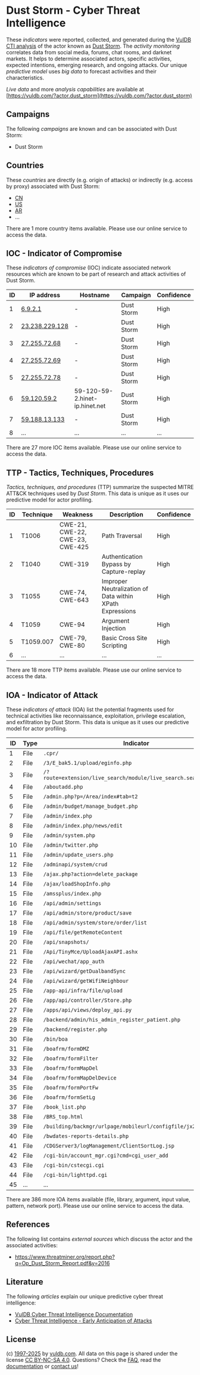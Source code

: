 # Dust Storm - Cyber Threat Intelligence

These _indicators_ were reported, collected, and generated during the [VulDB CTI analysis](https://vuldb.com/?kb.cti) of the actor known as [Dust Storm](https://vuldb.com/?actor.dust_storm). The _activity monitoring_ correlates data from social media, forums, chat rooms, and darknet markets. It helps to determine associated actors, specific activities, expected intentions, emerging research, and ongoing attacks. Our unique _predictive model_ uses _big data_ to forecast activities and their characteristics.

_Live data_ and more _analysis capabilities_ are available at [https://vuldb.com/?actor.dust_storm](https://vuldb.com/?actor.dust_storm)

## Campaigns

The following _campaigns_ are known and can be associated with Dust Storm:

* Dust Storm

## Countries

These _countries_ are directly (e.g. origin of attacks) or indirectly (e.g. access by proxy) associated with Dust Storm:

* [CN](https://vuldb.com/?country.cn)
* [US](https://vuldb.com/?country.us)
* [AR](https://vuldb.com/?country.ar)
* ...

There are 1 more country items available. Please use our online service to access the data.

## IOC - Indicator of Compromise

These _indicators of compromise_ (IOC) indicate associated network resources which are known to be part of research and attack activities of Dust Storm.

ID | IP address | Hostname | Campaign | Confidence
-- | ---------- | -------- | -------- | ----------
1 | [6.9.2.1](https://vuldb.com/?ip.6.9.2.1) | - | Dust Storm | High
2 | [23.238.229.128](https://vuldb.com/?ip.23.238.229.128) | - | Dust Storm | High
3 | [27.255.72.68](https://vuldb.com/?ip.27.255.72.68) | - | Dust Storm | High
4 | [27.255.72.69](https://vuldb.com/?ip.27.255.72.69) | - | Dust Storm | High
5 | [27.255.72.78](https://vuldb.com/?ip.27.255.72.78) | - | Dust Storm | High
6 | [59.120.59.2](https://vuldb.com/?ip.59.120.59.2) | 59-120-59-2.hinet-ip.hinet.net | Dust Storm | High
7 | [59.188.13.133](https://vuldb.com/?ip.59.188.13.133) | - | Dust Storm | High
8 | ... | ... | ... | ...

There are 27 more IOC items available. Please use our online service to access the data.

## TTP - Tactics, Techniques, Procedures

_Tactics, techniques, and procedures_ (TTP) summarize the suspected MITRE ATT&CK techniques used by _Dust Storm_. This data is unique as it uses our predictive model for actor profiling.

ID | Technique | Weakness | Description | Confidence
-- | --------- | -------- | ----------- | ----------
1 | T1006 | CWE-21, CWE-22, CWE-23, CWE-425 | Path Traversal | High
2 | T1040 | CWE-319 | Authentication Bypass by Capture-replay | High
3 | T1055 | CWE-74, CWE-643 | Improper Neutralization of Data within XPath Expressions | High
4 | T1059 | CWE-94 | Argument Injection | High
5 | T1059.007 | CWE-79, CWE-80 | Basic Cross Site Scripting | High
6 | ... | ... | ... | ...

There are 18 more TTP items available. Please use our online service to access the data.

## IOA - Indicator of Attack

These _indicators of attack_ (IOA) list the potential fragments used for technical activities like reconnaissance, exploitation, privilege escalation, and exfiltration by Dust Storm. This data is unique as it uses our predictive model for actor profiling.

ID | Type | Indicator | Confidence
-- | ---- | --------- | ----------
1 | File | `.cpr/` | Low
2 | File | `/3/E_bak5.1/upload/eginfo.php` | High
3 | File | `/?route=extension/live_search/module/live_search.searchresults` | High
4 | File | `/aboutadd.php` | High
5 | File | `/admin.php?p=/Area/index#tab=t2` | High
6 | File | `/admin/budget/manage_budget.php` | High
7 | File | `/admin/index.php` | High
8 | File | `/admin/index.php/news/edit` | High
9 | File | `/admin/system.php` | High
10 | File | `/admin/twitter.php` | High
11 | File | `/admin/update_users.php` | High
12 | File | `/adminapi/system/crud` | High
13 | File | `/ajax.php?action=delete_package` | High
14 | File | `/ajax/loadShopInfo.php` | High
15 | File | `/amssplus/index.php` | High
16 | File | `/api/admin/settings` | High
17 | File | `/api/admin/store/product/save` | High
18 | File | `/api/admin/system/store/order/list` | High
19 | File | `/api/file/getRemoteContent` | High
20 | File | `/api/snapshots/` | High
21 | File | `/Api/TinyMce/UploadAjaxAPI.ashx` | High
22 | File | `/api/wechat/app_auth` | High
23 | File | `/api/wizard/getDualbandSync` | High
24 | File | `/api/wizard/getWifiNeighbour` | High
25 | File | `/app-api/infra/file/upload` | High
26 | File | `/app/api/controller/Store.php` | High
27 | File | `/apps/api/views/deploy_api.py` | High
28 | File | `/backend/admin/his_admin_register_patient.php` | High
29 | File | `/backend/register.php` | High
30 | File | `/bin/boa` | Medium
31 | File | `/boafrm/formDMZ` | High
32 | File | `/boafrm/formFilter` | High
33 | File | `/boafrm/formMapDel` | High
34 | File | `/boafrm/formMapDelDevice` | High
35 | File | `/boafrm/formPortFw` | High
36 | File | `/boafrm/formSetLg` | High
37 | File | `/book_list.php` | High
38 | File | `/BRS_top.html` | High
39 | File | `/building/backmgr/urlpage/mobileurl/configfile/jx2_config.ini` | High
40 | File | `/bwdates-reports-details.php` | High
41 | File | `/CDGServer3/logManagement/ClientSortLog.jsp` | High
42 | File | `/cgi-bin/account_mgr.cgi?cmd=cgi_user_add` | High
43 | File | `/cgi-bin/cstecgi.cgi` | High
44 | File | `/cgi-bin/lighttpd.cgi` | High
45 | ... | ... | ...

There are 386 more IOA items available (file, library, argument, input value, pattern, network port). Please use our online service to access the data.

## References

The following list contains _external sources_ which discuss the actor and the associated activities:

* https://www.threatminer.org/report.php?q=Op_Dust_Storm_Report.pdf&y=2016

## Literature

The following _articles_ explain our unique predictive cyber threat intelligence:

* [VulDB Cyber Threat Intelligence Documentation](https://vuldb.com/?kb.cti)
* [Cyber Threat Intelligence - Early Anticipation of Attacks](https://www.scip.ch/en/?labs.20201022)

## License

(c) [1997-2025](https://vuldb.com/?kb.changelog) by [vuldb.com](https://vuldb.com/?kb.about). All data on this page is shared under the license [CC BY-NC-SA 4.0](https://creativecommons.org/licenses/by-nc-sa/4.0/). Questions? Check the [FAQ](https://vuldb.com/?kb.faq), read the [documentation](https://vuldb.com/?kb) or [contact us](https://vuldb.com/?contact)!
